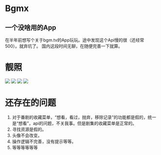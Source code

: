 # Bgmx
## 一个没啥用的App

在半年前想写个关于bgm.tv的App玩玩。途中发现这个Api慢的很（还经常500）。就弃坑了。
国内这段时间无聊，在随便完善一下就算。

# 靓照

![](https://raw.githubusercontent.com/garsonbb/bgmX/master/doc/Screenshot_2020-02-02-10-55-09-062_top.garnote.bgmx.jpg)
![](https://raw.githubusercontent.com/garsonbb/bgmX/master/doc/Screenshot_2020-02-02-10-54-25-144_top.garnote.bgmx.jpg)
![](https://raw.githubusercontent.com/garsonbb/bgmX/master/doc/Screenshot_2020-02-02-10-54-35-292_top.garnote.bgmx.jpg)
![](https://raw.githubusercontent.com/garsonbb/bgmX/master/doc/Screenshot_2020-02-02-10-54-50-032_top.garnote.bgmx.jpg)

# 还存在的问题
1. 对于番剧的收藏菜单，“想看，看过，抛弃，移除记录”的功能都是假的，统一是“想看”，api的问题，不关我事。但是剧集的收藏菜单是正常的。
2. 寻找资源是假的。
3. 头像不会改变。
4. 操作逻辑不完善，没有提示等等。
5. 等等等等等等